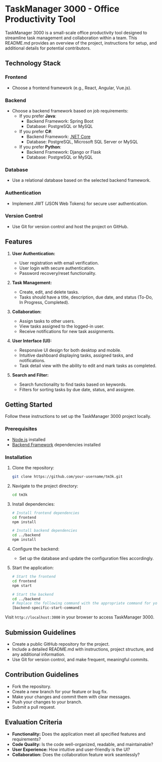 # TaskManager 3000 - Office Productivity Tool

TaskManager 3000 is a small-scale office productivity tool designed to streamline task management and collaboration within a team. This README.md provides an overview of the project, instructions for setup, and additional details for potential contributors.

## Technology Stack

### Frontend
- Choose a frontend framework (e.g., React, Angular, Vue.js).

### Backend
- Choose a backend framework based on job requirements:
  - If you prefer **Java**:
    - Backend Framework: Spring Boot
    - Database: PostgreSQL or MySQL
  - If you prefer **C#**:
    - Backend Framework: [.NET Core](https://dotnet.microsoft.com/en-us/download)
    - Database: PostgreSQL, Microsoft SQL Server or MySQL
  - If you prefer **Python**:
    - Backend Framework: Django or Flask
    - Database: PostgreSQL or MySQL

### Database
- Use a relational database based on the selected backend framework.

### Authentication
- Implement JWT (JSON Web Tokens) for secure user authentication.

### Version Control
- Use Git for version control and host the project on GitHub.

## Features

1. **User Authentication:**
   - User registration with email verification.
   - User login with secure authentication.
   - Password recovery/reset functionality.

2. **Task Management:**
   - Create, edit, and delete tasks.
   - Tasks should have a title, description, due date, and status (To-Do, In Progress, Completed).

3. **Collaboration:**
   - Assign tasks to other users.
   - View tasks assigned to the logged-in user.
   - Receive notifications for new task assignments.

4. **User Interface (UI):**
   - Responsive UI design for both desktop and mobile.
   - Intuitive dashboard displaying tasks, assigned tasks, and notifications.
   - Task detail view with the ability to edit and mark tasks as completed.

5. **Search and Filter:**
   - Search functionality to find tasks based on keywords.
   - Filters for sorting tasks by due date, status, and assignee.

## Getting Started

Follow these instructions to set up the TaskManager 3000 project locally.

### Prerequisites

- [Node.js](https://nodejs.org/) installed
- [Backend Framework](#backend) dependencies installed

### Installation

1. Clone the repository:
   ```bash
   git clone https://github.com/your-username/tm3k.git
   ```

2. Navigate to the project directory:
   ```bash
   cd tm3k
   ```

3. Install dependencies:
   ```bash
   # Install frontend dependencies
   cd frontend
   npm install

   # Install backend dependencies
   cd ../backend
   npm install
   ```

4. Configure the backend:
   - Set up the database and update the configuration files accordingly.

5. Start the application:
   ```bash
   # Start the frontend
   cd frontend
   npm start

   # Start the backend
   cd ../backend
   # Replace the following command with the appropriate command for your backend
   [backend-specific-start-command]
   ```

Visit `http://localhost:3000` in your browser to access TaskManager 3000.

## Submission Guidelines

- Create a public GitHub repository for the project.
- Include a detailed README.md with instructions, project structure, and any additional information.
- Use Git for version control, and make frequent, meaningful commits.

## Contribution Guidelines

- Fork the repository.
- Create a new branch for your feature or bug fix.
- Make your changes and commit them with clear messages.
- Push your changes to your branch.
- Submit a pull request.

## Evaluation Criteria

- **Functionality:** Does the application meet all specified features and requirements?
- **Code Quality:** Is the code well-organized, readable, and maintainable?
- **User Experience:** How intuitive and user-friendly is the UI?
- **Collaboration:** Does the collaboration feature work seamlessly?

